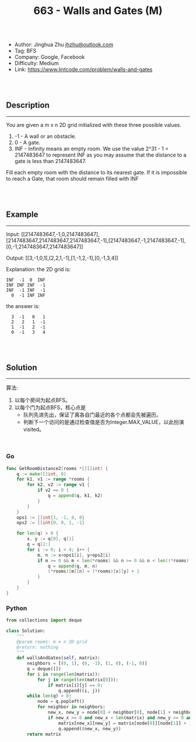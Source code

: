 # <center>663 - Walls and Gates (M)</center> 



<br></br>

* Author: Jinghua Zhu <jhzhu@outlook.com>
* Tag: BFS
* Company: Google, Facebook
* Difficulty: Medium
* Link: https://www.lintcode.com/problem/walls-and-gates

<br></br>



## Description
----
You are given a m x n 2D grid initialized with these three possible values.
1. -1 - A wall or an obstacle.
2. 0 - A gate.
3. INF - Infinity means an empty room. We use the value 2^31 - 1 = 2147483647 to represent INF as you may assume that the distance to a gate is less than 2147483647.

Fill each empty room with the distance to its nearest gate. If it is impossible to reach a Gate, that room should remain filled with INF

<br></br>



## Example
----
Input: [[2147483647,-1,0,2147483647],[2147483647,2147483647,2147483647,-1],[2147483647,-1,2147483647,-1],[0,-1,2147483647,2147483647]]

Output: [[3,-1,0,1],[2,2,1,-1],[1,-1,2,-1],[0,-1,3,4]]

Explanation: the 2D grid is:

```
INF  -1  0  INF
INF INF INF  -1
INF  -1 INF  -1
  0  -1 INF INF
```

the answer is:

```
  3  -1   0   1
  2   2   1  -1
  1  -1   2  -1
  0  -1   3   4
```

<br></br>



## Solution
----
算法:
1. 以每个房间为起点BFS。
2. 以每个门为起点BFS，核心点是
    - 队列先进先出，保证了离各自门最近的各个点都会先被遍历。
    - 判断下一个访问的是通过检查值是否为Integer.MAX_VALUE，以此扮演visited。

<br>


### Go
```go
func GetRoomDistance2(rooms *[][]int) {
	q := make([]int, 0)
	for k1, v1 := range *rooms {
		for k2, v2 := range v1 {
			if v2 == 0 {
				q = append(q, k1, k2)
			}
		}
	}
	ops1 := []int{1, -1, 0, 0}
	ops2 := []int{0, 0, 1, -1}

	for len(q) > 0 {
		x, y := q[0], q[1]
		q = q[2:]
		for i := 0; i < 4; i++ {
			m, n := x+ops1[i], y+ops2[i]
			if m >= 0 && m < len(*rooms) && n >= 0 && n < len((*rooms)[0]) && (*rooms)[m][n] == 2147483647 {
				q = append(q, m, n)
				(*rooms)[m][n] = (*rooms)[x][y] + 1
			}
		}
	}
}
```

### Python
```python
from collections import deque

class Solution:
    """
    @param rooms: m x n 2D grid
    @return: nothing
    """
    def wallsAndGates(self, matrix):
        neighbors = [(0, 1), (0, -1), (1, 0), (-1, 0)]
        q = deque([])
        for i in range(len(matrix)):
            for j in range(len(matrix[0])):
                if matrix[i][j] == 0:
                    q.append((i, j))
        while len(q) > 0:
            node = q.popleft()
            for neighbor in neighbors:
                new_x, new_y = node[0] + neighbor[0], node[1] + neighbor[1]
                if new_x >= 0 and new_x < len(matrix) and new_y >= 0 and new_y < len(matrix[0]) and (matrix[new_x][new_y] == 2147483647 or matrix[new_x][new_y] > matrix[node[0]][node[1]] + 1):
                    matrix[new_x][new_y] = matrix[node[0]][node[1]] + 1
                    q.append((new_x, new_y))
        return matrix
```
